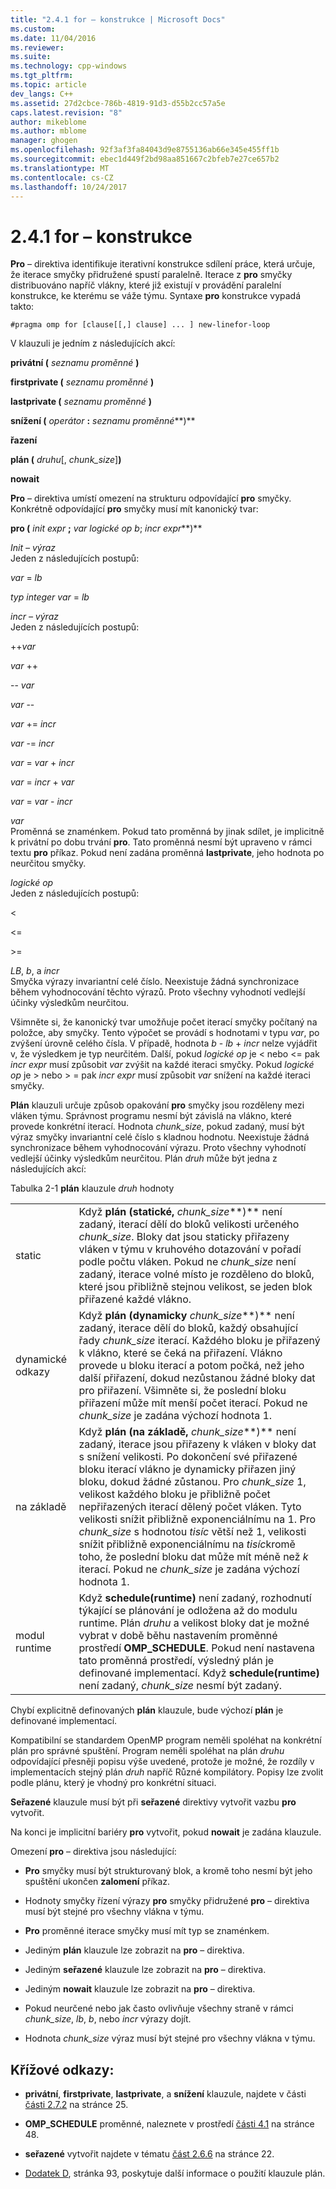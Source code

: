 ```yaml
---
title: "2.4.1 for – konstrukce | Microsoft Docs"
ms.custom: 
ms.date: 11/04/2016
ms.reviewer: 
ms.suite: 
ms.technology: cpp-windows
ms.tgt_pltfrm: 
ms.topic: article
dev_langs: C++
ms.assetid: 27d2cbce-786b-4819-91d3-d55b2cc57a5e
caps.latest.revision: "8"
author: mikeblome
ms.author: mblome
manager: ghogen
ms.openlocfilehash: 92f3af3fa84043d9e8755136ab66e345e455ff1b
ms.sourcegitcommit: ebec1d449f2bd98aa851667c2bfeb7e27ce657b2
ms.translationtype: MT
ms.contentlocale: cs-CZ
ms.lasthandoff: 10/24/2017
---
```

# <a name="241-for-construct"></a>2.4.1 for – konstrukce
**Pro** – direktiva identifikuje iterativní konstrukce sdílení práce, která určuje, že iterace smyčky přidružené spustí paralelně. Iterace z **pro** smyčky distribuováno napříč vlákny, které již existují v provádění paralelní konstrukce, ke kterému se váže týmu. Syntaxe **pro** konstrukce vypadá takto:  
  
```  
#pragma omp for [clause[[,] clause] ... ] new-linefor-loop  
```  
  
 V klauzuli je jedním z následujících akcí:  
  
 **privátní (** *seznamu proměnné* **)**  
  
 **firstprivate (** *seznamu proměnné* **)**  
  
 **lastprivate (** *seznamu proměnné* **)**  
  
 **snížení (** *operátor* **:** *seznamu proměnné***)**  
  
 **řazení**  
  
 **plán (** *druhu*[, *chunk_size*]**)**  
  
 **nowait**  
  
 **Pro** – direktiva umístí omezení na strukturu odpovídající **pro** smyčky. Konkrétně odpovídající **pro** smyčky musí mít kanonický tvar:  
  
 **pro (** *init expr* **;** *var logické op b*; *incr expr***)**  
  
 *Init – výraz*  
 Jeden z následujících postupů:  
  
 *var* = *lb*  
  
 *typ integer var* = *lb*  
  
 *incr – výraz*  
 Jeden z následujících postupů:  
  
 ++*var*  
  
 *var* ++  
  
 -- *var*  
  
 *var* --  
  
 *var* += *incr*  
  
 *var* -= *incr*  
  
 *var* = *var* + *incr*  
  
 *var* = *incr* + *var*  
  
 *var* = *var* - *incr*  
  
 *var*  
 Proměnná se znaménkem. Pokud tato proměnná by jinak sdílet, je implicitně k privátní po dobu trvání **pro**.   Tato proměnná nesmí být upraveno v rámci textu **pro** příkaz. Pokud není zadána proměnná **lastprivate**, jeho hodnota po neurčitou smyčky.  
  
 *logické op*  
 Jeden z následujících postupů:  
  
 <  
  
 \<=  
  
 >  
  
 \>=  
  
 *LB*, *b*, a *incr*  
 Smyčka výrazy invariantní celé číslo. Neexistuje žádná synchronizace během vyhodnocování těchto výrazů. Proto všechny vyhodnotí vedlejší účinky výsledkům neurčitou.  
  
 Všimněte si, že kanonický tvar umožňuje počet iterací smyčky počítaný na položce, aby smyčky. Tento výpočet se provádí s hodnotami v typu *var*, po zvýšení úrovně celého čísla. V případě, hodnota *b* - *lb* + *incr* nelze vyjádřit v, že výsledkem je typ neurčitém. Další, pokud *logické op* je < nebo \<= pak *incr expr* musí způsobit *var* zvýšit na každé iteraci smyčky.   Pokud *logické op* je > nebo > = pak *incr expr* musí způsobit *var* snížení na každé iteraci smyčky.  
  
 **Plán** klauzuli určuje způsob opakování **pro** smyčky jsou rozděleny mezi vláken týmu. Správnost programu nesmí být závislá na vlákno, které provede konkrétní iterací. Hodnota *chunk_size*, pokud zadaný, musí být výraz smyčky invariantní celé číslo s kladnou hodnotu. Neexistuje žádná synchronizace během vyhodnocování výrazu. Proto všechny vyhodnotí vedlejší účinky výsledkům neurčitou. Plán *druh* může být jedna z následujících akcí:  
  
 Tabulka 2-1 **plán** klauzule *druh* hodnoty  
  
|||  
|-|-|  
|static|Když **plán (statické,** *chunk_size***)** není zadaný, iterací dělí do bloků velikosti určeného *chunk_size*. Bloky dat jsou staticky přiřazeny vláken v týmu v kruhového dotazování v pořadí podle počtu vláken. Pokud ne *chunk_size* není zadaný, iterace volné místo je rozděleno do bloků, které jsou přibližně stejnou velikost, se jeden blok přiřazené každé vlákno.|  
|dynamické odkazy|Když **plán (dynamicky** *chunk_size***)** není zadaný, iterace dělí do bloků, každý obsahující řady *chunk_size* iterací. Každého bloku je přiřazený k vlákno, které se čeká na přiřazení. Vlákno provede u bloku iterací a potom počká, než jeho další přiřazení, dokud nezůstanou žádné bloky dat pro přiřazení. Všimněte si, že poslední bloku přiřazení může mít menší počet iterací. Pokud ne *chunk_size* je zadána výchozí hodnota 1.|  
|na základě|Když **plán (na základě,** *chunk_size***)** není zadaný, iterace jsou přiřazeny k vláken v bloky dat s snížení velikosti. Po dokončení své přiřazené bloku iterací vlákno je dynamicky přiřazen jiný bloku, dokud žádné zůstanou. Pro *chunk_size* 1, velikost každého bloku je přibližně počet nepřiřazených iterací dělený počet vláken. Tyto velikosti snížit přibližně exponenciálnímu na 1. Pro *chunk_size* s hodnotou *tisíc* větší než 1, velikosti snížit přibližně exponenciálnímu na *tisíc*kromě toho, že poslední bloku dat může mít méně než  *k* iterací. Pokud ne *chunk_size* je zadána výchozí hodnota 1.|  
|modul runtime|Když **schedule(runtime)** není zadaný, rozhodnutí týkající se plánování je odložena až do modulu runtime. Plán *druhu* a velikost bloky dat je možné vybrat v době běhu nastavením proměnné prostředí **OMP_SCHEDULE**. Pokud není nastavena tato proměnná prostředí, výsledný plán je definované implementací. Když **schedule(runtime)** není zadaný, *chunk_size* nesmí být zadaný.|  
  
 Chybí explicitně definovaných **plán** klauzule, bude výchozí **plán** je definované implementací.  
  
 Kompatibilní se standardem OpenMP program neměli spoléhat na konkrétní plán pro správné spuštění. Program neměli spoléhat na plán *druhu* odpovídající přesněji popisu výše uvedené, protože je možné, že rozdíly v implementacích stejný plán *druh* napříč Různé kompilátory. Popisy lze zvolit podle plánu, který je vhodný pro konkrétní situaci.  
  
 **Seřazené** klauzule musí být při **seřazené** direktivy vytvořit vazbu **pro** vytvořit.  
  
 Na konci je implicitní bariéry **pro** vytvořit, pokud **nowait** je zadána klauzule.  
  
 Omezení **pro** – direktiva jsou následující:  
  
-   **Pro** smyčky musí být strukturovaný blok, a kromě toho nesmí být jeho spuštění ukončen **zalomení** příkaz.  
  
-   Hodnoty smyčky řízení výrazy **pro** smyčky přidružené **pro** – direktiva musí být stejné pro všechny vlákna v týmu.  
  
-   **Pro** proměnné iterace smyčky musí mít typ se znaménkem.  
  
-   Jediným **plán** klauzule lze zobrazit na **pro** – direktiva.  
  
-   Jediným **seřazené** klauzule lze zobrazit na **pro** – direktiva.  
  
-   Jediným **nowait** klauzule lze zobrazit na **pro** – direktiva.  
  
-   Pokud neurčené nebo jak často ovlivňuje všechny straně v rámci *chunk_size*, *lb*, *b*, nebo *incr* výrazy dojít.  
  
-   Hodnota *chunk_size* výraz musí být stejné pro všechny vlákna v týmu.  
  
## <a name="cross-references"></a>Křížové odkazy:  
  
-   **privátní**, **firstprivate**, **lastprivate**, a **snížení** klauzule, najdete v části [části 2.7.2](../../parallel/openmp/2-7-2-data-sharing-attribute-clauses.md) na stránce 25.  
  
-   **OMP_SCHEDULE** proměnné, naleznete v prostředí [části 4.1](../../parallel/openmp/4-1-omp-schedule.md) na stránce 48.  
  
-   **seřazené** vytvořit najdete v tématu [část 2.6.6](../../parallel/openmp/2-6-6-ordered-construct.md) na stránce 22.  
  
-   [Dodatek D](../../parallel/openmp/d-using-the-schedule-clause.md), stránka 93, poskytuje další informace o použití klauzule plán.